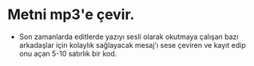 # Metni mp3'e çevir.

- Son zamanlarda editlerde yazıyı sesli olarak okutmaya çalışan bazı arkadaşlar için kolaylık sağlayacak mesaj'ı sese çeviren ve kayıt edip onu açan 5-10 satırlık bir kod.
